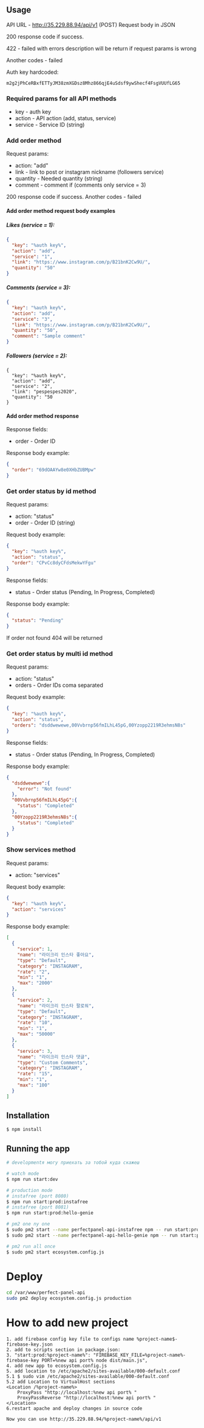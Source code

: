## Usage

API URL - http://35.229.88.94/api/v1 (POST)
Request body in JSON

200 response code if success. 

422 - failed with errors description will be return if request params is wrong

Another codes - failed

Auth key hardcoded:

``
m2g2jPhCeRBxfETTyJM38zmXGDsz8Mhz866qjE4uSdsf9ywShecf4FsgVUUfLG65
``
### Required params for all API methods
* key - auth key
* action - API action (add, status, service)
* service - Service ID (string)

### Add order method
Request params:
* action: "add"
* link - link to post or instagram nickname (followers service)
* quantity - Needed quantity (string)
* comment - comment if (comments only service = 3)

200 response code if success. Another codes - failed

#### Add order method request body examples

##### Likes (service = 1):
```json 
{
  "key": "%auth key%",
  "action": "add",
  "service": "1",
  "link": "https://www.instagram.com/p/B21bnK2Cw9U/",
  "quantity": "50"
}
```
##### Comments (service = 3):
```json 
{
  "key": "%auth key%",
  "action": "add",
  "service": "3",
  "link": "https://www.instagram.com/p/B21bnK2Cw9U/",
  "quantity": "50",
  "comment": "Sample comment"
}
```

##### Followers (service = 2):
```
{
  "key": "%auth key%",
  "action": "add",
  "service": "2",
  "link": "pespespes2020",
  "quantity": "50
}
```
#### Add order method response
Response fields:
* order - Order ID

Response body example:
```json 
{
  "order": "69dOAAYw8e0XHbZUBMpw"
}
```
### Get order status by id method
Request params:
* action: "status"
* order - Order ID (string)  

Request body example:
```json
{
  "key": "%auth key%",
  "action": "status",
  "order": "CPvCc8dyCFdsMekwYFgu"
}
```

Response fields:
* status - Order status (Pending, In Progress, Completed)

Response body example:
```json
{
  "status": "Pending"
}
```

If order not found 404 will be returned

### Get order status by multi id method
Request params:
* action: "status"
* orders - Order IDs coma separated 

Request body example:
```json
{
  "key": "%auth key%",
  "action": "status",
  "orders": "dsddwewewe,00Vvbrnp56fmILhL45pG,00Yzopp2219R3ehmsN8s"
}
```

Response fields:
* status - Order status (Pending, In Progress, Completed)

Response body example:
```json
{
  "dsddwewewe":{
    "error": "Not found"
  },
  "00Vvbrnp56fmILhL45pG":{
    "status": "Completed"
  },
  "00Yzopp2219R3ehmsN8s":{
    "status": "Completed"
  }
}
```

### Show services method
Request params:
* action: "services"

Request body example:
```json
{
  "key": "%auth key%",
  "action": "services"
}
```

Response body example:
```json
[
  {
    "service": 1,
    "name": "라이크리 인스타 좋아요",
    "type": "Default",
    "category": "INSTAGRAM",
    "rate": "2",
    "min": "1",
    "max": "2000"
  },
  {
    "service": 2,
    "name": "라이크리 인스타 팔로워",
    "type": "Default",
    "category": "INSTAGRAM",
    "rate": "10",
    "min": "1",
    "max": "50000"
  },
  {
    "service": 3,
    "name": "라이크리 인스타 댓글",
    "type": "Custom Comments",
    "category": "INSTAGRAM",
    "rate": "15",
    "min": "1",
    "max": "100"
  }
]

```

## Installation

```bash
$ npm install
```

## Running the app

```bash
# developmentя могу приехать за тобой куда скажеш

# watch mode
$ npm run start:dev

# production mode
# instafree (port 8080)
$ npm run start:prod:instafree
# instafree (port 8081)
$ npm run start:prod:hello-genie

# pm2 one ny one
$ sudo pm2 start --name perfectpanel-api-instafree npm -- run start:prod:instafree
$ sudo pm2 start --name perfectpanel-api-hello-genie npm -- run start:prod:hello-genie

# pm2 run all once
$ sudo pm2 start ecosystem.config.js 
```
# Deploy
```bash
cd /var/www/perfect-panel-api
sudo pm2 deploy ecosystem.config.js production
```
# How to add new project


```
1. add firebase config key file to configs name %project-name$-firebase-key.json
2. add to scripts section in package.json:
3. "start:prod:%project-name%": "FIREBASE_KEY_FILE=%project-name%-firebase-key PORT=%new api port% node dist/main.js",
4. add new app to ecosystem.config.js    
5. add location to /etc/apache2/sites-available/000-default.conf
5.1 $ sudo vim /etc/apache2/sites-available/000-default.conf
5.2 add Location to VirtualHost sections
<Location /%project-name%>
    ProxyPass "http://localhost:%new api port% "
    ProxyPassReverse "http://localhost:%new api port% "
</Location>
6.restart apache and deploy changes in source code

Now you can use http://35.229.88.94/%project-name%/api/v1
```
